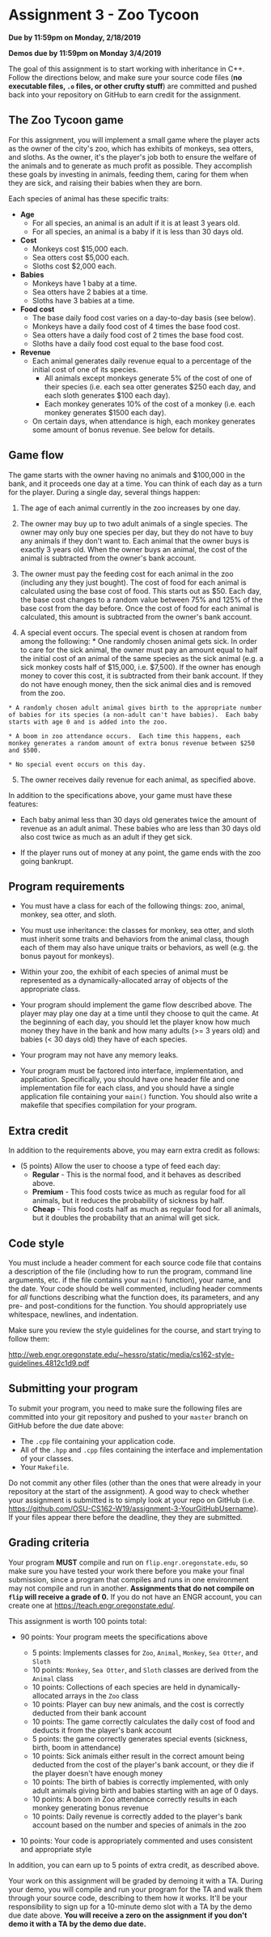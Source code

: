 # Assignment 3 - Zoo Tycoon
**Due by 11:59pm on Monday, 2/18/2019**

**Demos due by 11:59pm on Monday 3/4/2019**

The goal of this assignment is to start working with inheritance in C++.  Follow the directions below, and make sure your source code files (**no executable files, `.o` files, or other crufty stuff**) are committed and pushed back into your repository on GitHub to earn credit for the assignment.

## The Zoo Tycoon game

For this assignment, you will implement a small game where the player acts as the owner of the city's zoo, which has exhibits of monkeys, sea otters, and sloths.  As the owner, it's the player's job both to ensure the welfare of the animals and to generate as much profit as possible.  They accomplish these goals by investing in animals, feeding them, caring for them when they are sick, and raising their babies when they are born.

Each species of animal has these specific traits:
  * **Age**
    * For all species, an animal is an adult if it is at least 3 years old.
    * For all species, an animal is a baby if it is less than 30 days old.
  * **Cost**
    * Monkeys cost $15,000 each.
    * Sea otters cost $5,000 each.
    * Sloths cost $2,000 each.
  * **Babies**
    * Monkeys have 1 baby at a time.
    * Sea otters have 2 babies at a time.
    * Sloths have 3 babies at a time.
  * **Food cost**
    * The base daily food cost varies on a day-to-day basis (see below).
    * Monkeys have a daily food cost of 4 times the base food cost.
    * Sea otters have a daily food cost of 2 times the base food cost.
    * Sloths have a daily food cost equal to the base food cost.
  * **Revenue**
    * Each animal generates daily revenue equal to a percentage of the initial cost of one of its species.
      * All animals except monkeys generate 5% of the cost of one of their species (i.e. each sea otter generates $250 each day, and each sloth generates $100 each day).
      * Each monkey generates 10% of the cost of a monkey (i.e. each monkey generates $1500 each day).
    * On certain days, when attendance is high, each monkey generates some amount of bonus revenue.  See below for details.

## Game flow

The game starts with the owner having no animals and $100,000 in the bank, and it proceeds one day at a time.  You can think of each day as a turn for the player.  During a single day, several things happen:

  1. The age of each animal currently in the zoo increases by one day.

  2. The owner may buy up to two adult animals of a single species.  The owner may only buy one species per day, but they do not have to buy any animals if they don't want to.  Each animal that the owner buys is exactly 3 years old.  When the owner buys an animal, the cost of the animal is subtracted from the owner's bank account.

  3. The owner must pay the feeding cost for each animal in the zoo (including any they just bought).  The cost of food for each animal is calculated using the base cost of food.  This starts out as $50.  Each day, the base cost changes to a random value between 75% and 125% of the base cost from the day before.  Once the cost of food for each animal is calculated, this amount is subtracted from the owner's bank account.

  4. A special event occurs.  The special event is chosen at random from among the following:
    * One randomly chosen animal gets sick.  In order to care for the sick animal, the owner must pay an amount equal to half the initial cost of an animal of the same species as the sick animal (e.g. a sick monkey costs half of $15,000, i.e. $7,500).  If the owner has enough money to cover this cost, it is subtracted from their bank account.  If they do not have enough money, then the sick animal dies and is removed from the zoo.

    * A randomly chosen adult animal gives birth to the appropriate number of babies for its species (a non-adult can't have babies).  Each baby starts with age 0 and is added into the zoo.

    * A boom in zoo attendance occurs.  Each time this happens, each monkey generates a random amount of extra bonus revenue between $250 and $500.

    * No special event occurs on this day.

  5. The owner receives daily revenue for each animal, as specified above.

In addition to the specifications above, your game must have these features:
  * Each baby animal less than 30 days old generates twice the amount of revenue as an adult animal.  These babies who are less than 30 days old also cost twice as much as an adult if they get sick.

  * If the player runs out of money at any point, the game ends with the zoo going bankrupt.

## Program requirements

* You must have a class for each of the following things: zoo, animal, monkey, sea otter, and sloth.

* You must use inheritance: the classes for monkey, sea otter, and sloth must inherit some traits and behaviors from the animal class, though each of them may also have unique traits or behaviors, as well (e.g. the bonus payout for monkeys).

* Within your zoo, the exhibit of each species of animal must be represented as a dynamically-allocated array of objects of the appropriate class.

* Your program should implement the game flow described above.  The player may play one day at a time until they choose to quit the came.  At the beginning of each day, you should let the player know how much money they have in the bank and how many adults (>= 3 years old) and babies (< 30 days old) they have of each species.

* Your program may not have any memory leaks.

* Your program must be factored into interface, implementation, and application.  Specifically, you should have one header file and one implementation file for each class, and you should have a single application file containing your `main()` function.  You should also write a makefile that specifies compilation for your program.

## Extra credit

In addition to the requirements above, you may earn extra credit as follows:

  * (5 points) Allow the user to choose a type of feed each day:
    * **Regular** - This is the normal food, and it behaves as described above.
    * **Premium** - This food costs twice as much as regular food for all animals, but it reduces the probability of sickness by half.
    * **Cheap** - This food costs half as much as regular food for all animals, but it doubles the probability that an animal will get sick.

## Code style

You must include a header comment for each source code file that contains a description of the file (including how to run the program, command line arguments, etc. if the file contains your `main()` function), your name, and the date.  Your code should be well commented, including header comments for *all* functions describing what the function does, its parameters, and any pre- and post-conditions for the function.  You should appropriately use whitespace, newlines, and indentation.

Make sure you review the style guidelines for the course, and start trying to follow them:

http://web.engr.oregonstate.edu/~hessro/static/media/cs162-style-guidelines.4812c1d9.pdf

## Submitting your program

To submit your program, you need to make sure the following files are committed into your git repository and pushed to your `master` branch on GitHub before the due date above:
  * The `.cpp` file containing your application code.
  * All of the `.hpp` and `.cpp` files containing the interface and implementation of your classes.
  * Your `Makefile`.

Do not commit any other files (other than the ones that were already in your repository at the start of the assignment).  A good way to check whether your assignment is submitted is to simply look at your repo on GitHub (i.e. https://github.com/OSU-CS162-W19/assignment-3-YourGitHubUsername). If your files appear there before the deadline, they they are submitted.

## Grading criteria

Your program **MUST** compile and run on `flip.engr.oregonstate.edu`, so make sure you have tested your work there before you make your final submission, since a program that compiles and runs in one environment may not compile and run in another.  **Assignments that do not compile on `flip` will receive a grade of 0.**  If you do not have an ENGR account, you can create one at https://teach.engr.oregonstate.edu/.

This assignment is worth 100 points total:
  * 90 points: Your program meets the specifications above
    * 5 points: Implements classes for `Zoo`, `Animal`, `Monkey`, `Sea Otter`, and `Sloth`
    * 10 points: `Monkey`, `Sea Otter`, and `Sloth` classes are derived from the `Animal` class
    * 10 points: Collections of each species are held in dynamically-allocated arrays in the `Zoo` class
    * 10 points: Player can buy new animals, and the cost is correctly deducted from their bank account
    * 10 points: The game correctly calculates the daily cost of food and deducts it from the player's bank account
    * 5 points: the game correctly generates special events (sickness, birth, boom in attendance)
    * 10 points: Sick animals either result in the correct amount being deducted from the cost of the player's bank account, or they die if the player doesn't have enough money
    * 10 points: The birth of babies is correctly implemented, with only adult animals giving birth and babies starting with an age of 0 days.
    * 10 points: A boom in Zoo attendance correctly results in each monkey generating bonus revenue
    * 10 points: Daily revenue is correctly added to the player's bank account based on the number and species of animals in the zoo

  * 10 points: Your code is appropriately commented and uses consistent and appropriate style

In addition, you can earn up to 5 points of extra credit, as described above.

Your work on this assignment will be graded by demoing it with a TA.  During your demo, you will compile and run your program for the TA and walk them through your source code, describing to them how it works.  It'll be your responsibility to sign up for a 10-minute demo slot with a TA by the demo due date above.  **You will receive a zero on the assignment if you don't demo it with a TA by the demo due date.**
